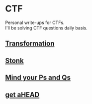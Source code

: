 # CTF

Personal write-ups for CTFs. <br>
I'll be solving CTF questions daily basis.

## [Transformation](../CTF/pico_Transformation)

## [Stonk](../CTF/pico_stonk)

## [Mind your Ps and Qs](../CTF/pico_Mind_your_Ps_and_Qs)

## [get aHEAD](../CTF/pico_get_aHEAD)

<!-- ## [](../CTF/) -->
